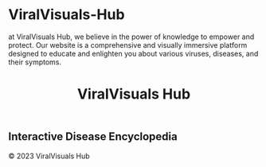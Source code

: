 # ViralVisuals-Hub
at ViralVisuals Hub, we believe in the power of knowledge to empower and protect. Our website is a comprehensive and visually immersive platform designed to educate and enlighten you about various viruses, diseases, and their symptoms.
<!-- index.html -->
<!DOCTYPE html>
<html lang="en">
<head>
    <meta charset="UTF-8">
    <meta name="viewport" content="width=device-width, initial-scale=1.0">
    <link rel="stylesheet" href="style.css">
    <title>Your ViralVisuals Hub</title>
</head>
<body>
    <header>
        <h1>ViralVisuals Hub</h1>
    </header>
    <main>
        <section>
            <h2>Interactive Disease Encyclopedia</h2>
            <!-- Add your content here -->
        </section>
        <!-- Add more sections for other features -->
    </main>
    <footer>
        <p>&copy; 2023 ViralVisuals Hub</p>
    </footer>
    <script src="script.js"></script>
</body>
</html>
